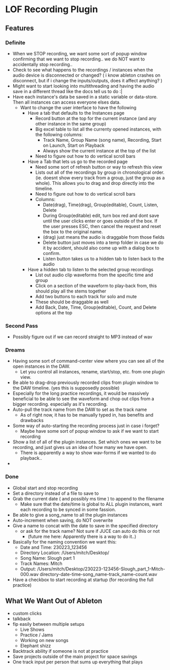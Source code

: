 # LOF Recording Plugin

## Features

### Definite
- When we STOP recording, we want some sort of popup window confirming that we
  want to stop recording.. we do NOT want to accidentally stop recording..
- Check to see what happens to the recordings / instances when the audio device
  is disconnected or changed? ( i know ableton crashes on disconnect, but if i
  change the inputs/outputs, does it affect anything? )
- Might want to start looking into multithreading and having the audio save in a
  different thread like the docs tell us to do :|
- Have each instance's data be saved in a static variable or data-store.  Then
  all instances can access everyone elses data.
  - Want to change the user interface to have the following
    - Have a tab that defaults to the Instances page
      - Record button at the top for the current instance (and any other instance
        in the same group)
      - Big excel table to list all the currenty opened instances, with the
        following columns:
        - Track Name, Group Name (song name), Recording, Start on Launch, Start on Playback
        - Always show the current instance at the top of the list
      - Need to figure out how to do vertical scroll bars
    - Have a Tab that lets us go to the recorded page
      - Need some sort of refresh button or way to refresh this view
      - Lists out all of the recordings by group in chronological order. (ie.
        doesnt show every track from a group, just the group as a whole).  This
        allows you to drag and drop directly into the timeline.
      - Need to figure out how to do vertical scroll bars
      - Columns:
        - Date(drag), Time(drag), Group(editable), Count, Listen, Delete
        - During Group(editable) edit, turn box red and dont save until the user
          clicks enter or goes outside of the box.  If the user presses ESC,
          then cancel the request and reset the box to the original name.
        - (drag) just means the audio is draggable from those fields
        - Delete button just moves into a temp folder in case we do it by
          accident, should also come up with a dialog box to confirm.
        - Listen button takes us to a hidden tab to listen back to the audio
    - Have a hidden tab to listen to the selected group recordings
      - List out audio clip waveforms from the specific time and group
      - Click on a section of the waveform to play-back from, this should play
        all the stems together
      - Add two buttons to each track for solo and mute
      - These should be draggable as well
      - Add Back, Date, Time, Group(editable), Count, and Delete options at the top

### Second Pass
- Possibly figure out if we can record straight to MP3 instead of wav

### Dreams
- Having some sort of command-center view where you can see all of the open
  instances in the DAW.
  - Let you control all instances, rename, start/stop, etc. from one plugin
    view.
- Be able to drag-drop previously recorded clips from plugin window to the DAW
  timeline.  (yes this is supposedly possible)
- Especially for the long practice recordings, it would be massively beneficial
  to be able to see the waveform and chop out clips from a bigger recording.
  especially as it's recording.
- Auto-pull the track name from the DAW to set as the track name
  - As of right now, it has to be manually typed in, has benefits and drawbacks
- Some way of auto-starting the recording process just in case i forget?
  - Maybe have some sort of popup window to ask if we want to start recording
- Show a list of all of the plugin instances.  Set which ones we want to be
  recording, and just gives us an idea of how many we have open.
  - There is apparently a way to show wav-forms if we wanted to do playback..
- 

### Done
- Global start and stop recording
- Set a directory instead of a file to save to
- Grab the current date ( and possibly ms time ) to append to the filename
  - Make sure that the date/time is global to ALL plugin instances, want each
    recording to be synced in some fassion.
- Be able to give a song_name to all the plugin instances
- Auto-increment when saving, do NOT overwrite
- Give a name to concat with the date to save in the specified directory
  - or ask for the track name?  Not sure if JUCE can auto do this or not
    - (future me here: Apparently there is a way to do it..)
- Basically for the naming convention we want this:
  - Date and Time:      230223_123456
  - Directory Location: /Users/mitch/Desktop/
  - Song Name:          Slough part 1
  - Track Names:        Mitch
  - Output: /Users/mitch/Desktop/230223-123456-Slough_part_1-Mitch-000.wav
    directory-date-time-song_name-track_name-count.wav
- Have a checkbox to start recording at startup (for recording the full practice)


## What We Want Out of Ableton
- custom clicks
- talkback
- fip easily between multiple setups
  - Live Shows
  - Practice / Jams
  - Working on new songs
  - Elephant shizz
- Backtrack ability if someone is not at practice
- Save projects outside of the main project for space savings
- One track input per person that sums up everything that plays
